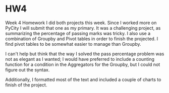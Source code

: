 # HW4
Week 4 Homework
I did both projects this week.  Since I worked more on PyCity I will submit that one as my primary.  It was a challenging project, as summarizing the percentage of passing marks was tricky.   I also use a combination of Groupby and Pivot tables in order to finish the projected.  I find pivot tables to be somewhat easier to manage than Groupby.  

I can't help but think that the way I solved the pass percentage problem was not as elegant as I wanted; I would have preferred to include a counting function for a condition in the Aggregators for the Groupby, but I could not figure out the syntax.  

Additionally, I formatted most of the text and included a couple of charts to finish of the project.
